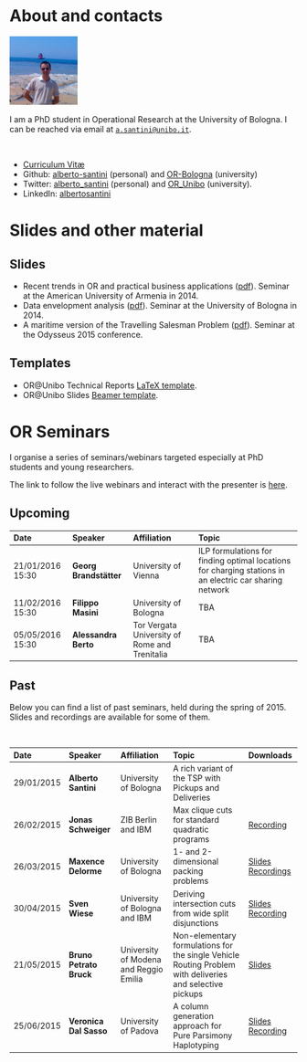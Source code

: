 # About and contacts

<div class="pic">
    <img src="images/profile.jpg" alt="That's me!" height="120px"/>
</div>

I am a PhD student in Operational Research at the University of Bologna. I can be reached via email at [`a.santini@unibo.it`](mailto:a.santini@unibo.it).

<br/>

* [Curriculum Vitæ](http://santini.in/files/cv.pdf)
* Github: [alberto-santini](https://github.com/alberto-santini/) (personal) and [OR-Bologna](https://github.com/OR-Bologna) (university)
* Twitter: [alberto\_santini](https://twitter.com/alberto_santini) (personal) and [OR\_Unibo](https://twitter.com/OR_Unibo) (university).
* LinkedIn: [albertosantini](https://it.linkedin.com/in/albertosantini)

# Slides and other material

## Slides

* Recent trends in OR and practical business applications ([pdf](http://santini.in/files/slides/aua-slides.pdf)). Seminar at the American University of Armenia in 2014.
* Data envelopment analysis ([pdf](http://santini.in/files/slides/dea-slides.pdf)). Seminar at the University of Bologna in 2014.
* A maritime version of the Travelling Salesman Problem ([pdf](http://santini.in/files/slides/odysseus15-slides.pdf)). Seminar at the Odysseus 2015 conference.

## Templates

* OR@Unibo Technical Reports [LaTeX template](https://github.com/OR-Bologna/tech-report-template).
* OR@Unibo Slides [Beamer template](https://github.com/OR-Bologna/beamer-template).

# OR Seminars

I organise a series of seminars/webinars targeted especially at PhD students and young researchers.

The link to follow the live webinars and interact with the presenter is [here](http://webconference.unibo.it/or-seminar).

## Upcoming

Date | Speaker | Affiliation | Topic 
:----|:--------|:------------|:------
21/01/2016 15:30 | **Georg Brandstätter** | University of Vienna | ILP formulations for finding optimal locations for charging stations in an electric car sharing network
11/02/2016 15:30 | **Filippo Masini** | University of Bologna | TBA
05/05/2016 15:30 | **Alessandra Berto** | Tor Vergata University of Rome and Trenitalia | TBA

## Past

Below you can find a list of past seminars, held during the spring of 2015. Slides and recordings are available for some of them.

<br/>

Date | Speaker | Affiliation | Topic | Downloads
:----|:--------|:------------|:------|:---------
29/01/2015 | **Alberto Santini** | University of Bologna | A rich variant of the TSP with Pickups and Deliveries |
26/02/2015 | **Jonas Schweiger** | ZIB Berlin and IBM | Max clique cuts for standard quadratic programs | [Recording](http://santini.in/files/seminars/spring-2015/js_video.flv)
26/03/2015 | **Maxence Delorme** | University of Bologna | 1- and 2-dimensional packing problems | [Slides](http://santini.in/files/seminars/spring-2015/md_slides.pdf)  [Recordings](http://santini.in/files/seminars/spring-2015/md_video.flv)
30/04/2015 | **Sven Wiese** | University of Bologna and IBM | Deriving intersection cuts from wide split disjunctions | [Slides](http://santini.in/files/seminars/spring-2015/sw_slides.pdf)  [Recording](http://santini.in/files/seminars/spring-2015/sw_video.flv)
21/05/2015 | **Bruno Petrato Bruck** | University of Modena and Reggio Emilia | Non-elementary formulations for the single Vehicle Routing Problem with deliveries and selective pickups | [Slides](http://santini.in/files/seminars/spring-2015/bpb_slides.pdf)
25/06/2015 | **Veronica Dal Sasso** | University of Padova | A column generation approach for Pure Parsimony Haplotyping | [Slides](http://santini.in/files/seminars/spring-2015/vds_slides.pdf)  [Recording](http://santini.in/files/seminars/spring-2015/vds_video.flv)